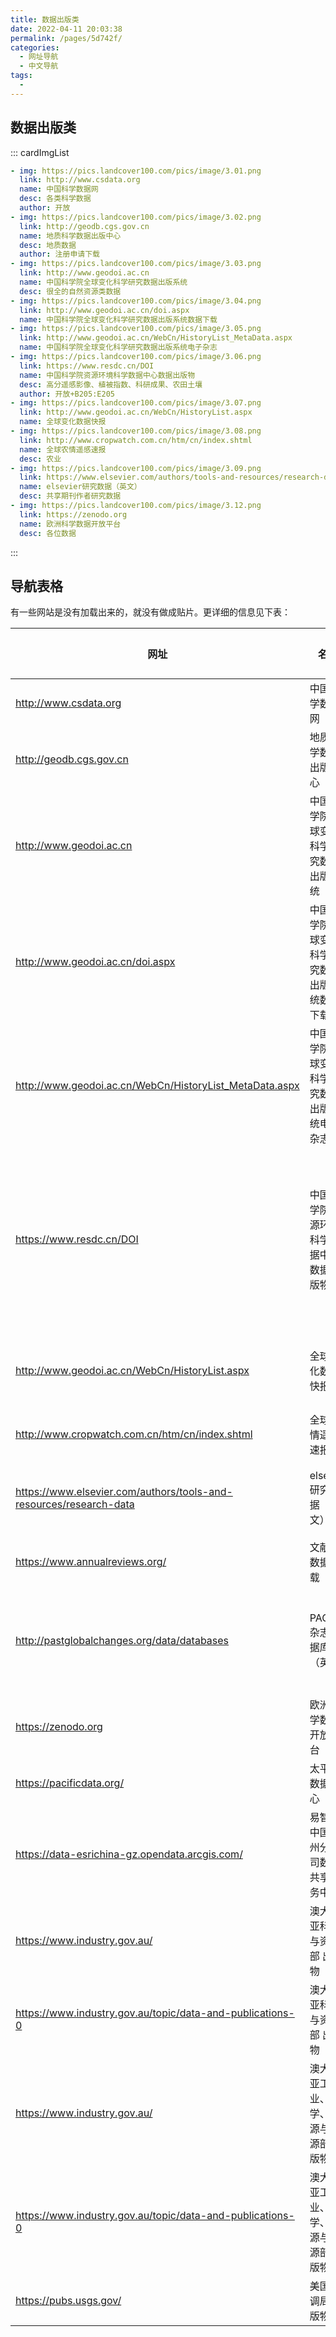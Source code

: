 ```yaml
---
title: 数据出版类
date: 2022-04-11 20:03:38
permalink: /pages/5d742f/
categories:
  - 网址导航
  - 中文导航
tags:
  - 
---
```

## 数据出版类
::: cardImgList
```yaml
- img: https://pics.landcover100.com/pics/image/3.01.png
  link: http://www.csdata.org
  name: 中国科学数据网
  desc: 各类科学数据
  author: 开放
- img: https://pics.landcover100.com/pics/image/3.02.png
  link: http://geodb.cgs.gov.cn
  name: 地质科学数据出版中心
  desc: 地质数据
  author: 注册申请下载
- img: https://pics.landcover100.com/pics/image/3.03.png
  link: http://www.geodoi.ac.cn
  name: 中国科学院全球变化科学研究数据出版系统
  desc: 很全的自然资源类数据
- img: https://pics.landcover100.com/pics/image/3.04.png
  link: http://www.geodoi.ac.cn/doi.aspx
  name: 中国科学院全球变化科学研究数据出版系统数据下载
- img: https://pics.landcover100.com/pics/image/3.05.png
  link: http://www.geodoi.ac.cn/WebCn/HistoryList_MetaData.aspx
  name: 中国科学院全球变化科学研究数据出版系统电子杂志
- img: https://pics.landcover100.com/pics/image/3.06.png
  link: https://www.resdc.cn/DOI
  name: 中国科学院资源环境科学数据中心数据出版物
  desc: 高分遥感影像、植被指数、科研成果、农田土壤
  author: 开放+B205:E205
- img: https://pics.landcover100.com/pics/image/3.07.png
  link: http://www.geodoi.ac.cn/WebCn/HistoryList.aspx
  name: 全球变化数据快报
- img: https://pics.landcover100.com/pics/image/3.08.png
  link: http://www.cropwatch.com.cn/htm/cn/index.shtml
  name: 全球农情遥感速报
  desc: 农业
- img: https://pics.landcover100.com/pics/image/3.09.png
  link: https://www.elsevier.com/authors/tools-and-resources/research-data
  name: elsevier研究数据（英文）
  desc: 共享期刊作者研究数据
- img: https://pics.landcover100.com/pics/image/3.12.png
  link: https://zenodo.org
  name: 欧洲科学数据开放平台
  desc: 各位数据
```
:::

## 导航表格

有一些网站是没有加载出来的，就没有做成贴片。更详细的信息见下表：

| 网址                                                         | 名称                                           | 主要数据介绍                               | 获取方式       |
| ------------------------------------------------------------ | ---------------------------------------------- | ------------------------------------------ | -------------- |
| http://www.csdata.org                                        | 中国科学数据网                                 | 各类科学数据                               | 开放           |
| http://geodb.cgs.gov.cn                                      | 地质科学数据出版中心                           | 地质数据                                   | 注册申请下载   |
| http://www.geodoi.ac.cn                                      | 中国科学院全球变化科学研究数据出版系统         | 很全的自然资源类数据                       | 开放           |
| http://www.geodoi.ac.cn/doi.aspx                             | 中国科学院全球变化科学研究数据出版系统数据下载 | 很全的自然资源类数据                       | 开放           |
| http://www.geodoi.ac.cn/WebCn/HistoryList_MetaData.aspx      | 中国科学院全球变化科学研究数据出版系统电子杂志 | 很全的自然资源类数据                       | 开放           |
| https://www.resdc.cn/DOI                                     | 中国科学院资源环境科学数据中心数据出版物       | 高分遥感影像、植被指数、科研成果、农田土壤 | 开放+B205:E205 |
| http://www.geodoi.ac.cn/WebCn/HistoryList.aspx               | 全球变化数据快报                               | 很全的自然资源类数据                       | 开放           |
| http://www.cropwatch.com.cn/htm/cn/index.shtml               | 全球农情遥感速报                               | 农业                                       | 开放           |
| https://www.elsevier.com/authors/tools-and-resources/research-data | elsevier研究数据（英文）                       | 共享期刊作者研究数据                       | 注册申请下载   |
| https://www.annualreviews.org/                               | 文献及数据下载                                 | 文献、数据                                 |                |
| http://pastglobalchanges.org/data/databases                  | PAGES杂志数据库（英文）                        | 全球变化、数据库、元数据库                 | 免费           |
| https://zenodo.org                                           | 欧洲科学数据开放平台                           | 各位数据                                   | 开放           |
| https://pacificdata.org/                                     | 太平洋数据中心                                 | GIS、地理                                  |                |
| https://data-esrichina-gz.opendata.arcgis.com/               | 易智瑞中国广州分公司数据共享服务中心           | GIS、地理                                  |                |
| https://www.industry.gov.au/                                 | 澳大利亚科学与资源部 出版物                    |                                            |                |
| https://www.industry.gov.au/topic/data-and-publications-0    | 澳大利亚科学与资源部 出版物                    |                                            |                |
| https://www.industry.gov.au/                                 | 澳大利亚工业、科学、能源与资源部 出版物        |                                            |                |
| https://www.industry.gov.au/topic/data-and-publications-0    | 澳大利亚工业、科学、能源与资源部 出版物        |                                            |                |
| https://pubs.usgs.gov/                                       | 美国地调局出版物                               |                                            |                |